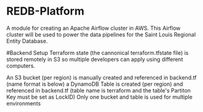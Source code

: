 # REDB-Platform
A module for creating an Apache Airflow cluster in AWS. This Airflow cluster will be used to power the data pipelines for the Saint Louis Regional Entity Database.

#Backend Setup
Terraform state (the cannonical terraform.tfstate file) is stored remotely in S3 so multiple developers can apply using different computers.

An S3 bucket (per region) is manually created and referenced in backend.tf (name format is below)
a DynamoDB Table is created (per region) and referenced in backend.tf (table name is terraform and the table's Partiton Key must be set as LockID)
Only one bucket and table is used for multiple environments

